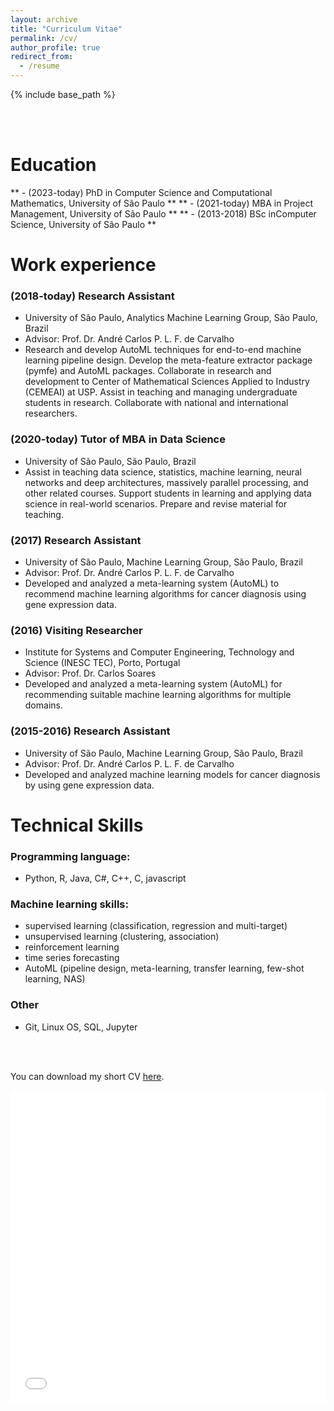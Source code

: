 ```yaml
---
layout: archive
title: "Curriculum Vitae"
permalink: /cv/
author_profile: true
redirect_from:
  - /resume
---
```


{% include base_path %}

<br>
<br>

Education
=========
**  - (2023-today) PhD in Computer Science and Computational Mathematics, University of São Paulo **
**  - (2021-today) MBA in Project Management, University of São Paulo **
**  - (2013-2018) BSc inComputer Science, University of São Paulo **


Work experience
===============

### (2018-today) Research Assistant 
  * University of São Paulo, Analytics Machine Learning Group, São Paulo, Brazil
  * Advisor: Prof. Dr. André Carlos P. L. F. de Carvalho
  * Research and develop AutoML techniques for end-to-end machine learning pipeline design. Develop the meta-feature extractor package (pymfe) and AutoML packages. Collaborate in research and development to Center of Mathematical Sciences Applied to Industry (CEMEAI) at USP. Assist in teaching and managing undergraduate students in research. Collaborate with national and international researchers.

### (2020-today) Tutor of MBA in Data Science  
  * University of São Paulo, São Paulo, Brazil
  * Assist in teaching data science, statistics, machine learning, neural networks and deep architectures, massively parallel processing, and other related courses. Support students in learning and applying data science in real-world scenarios. Prepare and revise material for teaching.

### (2017) Research Assistant
  * University of São Paulo, Machine Learning Group, São Paulo, Brazil
  * Advisor: Prof. Dr. André Carlos P. L. F. de Carvalho
  * Developed and analyzed a meta-learning system (AutoML) to recommend machine learning algorithms for cancer diagnosis using gene expression data.

### (2016) Visiting Researcher
  * Institute for Systems and Computer Engineering, Technology and Science (INESC TEC), Porto, Portugal
  * Advisor: Prof. Dr. Carlos Soares
  * Developed and analyzed a meta-learning system (AutoML) for recommending suitable machine learning algorithms for multiple domains.

### (2015-2016) Research Assistant
  * University of São Paulo, Machine Learning Group, São Paulo, Brazil
  * Advisor: Prof. Dr. André Carlos P. L. F. de Carvalho
  * Developed and analyzed machine learning models for cancer diagnosis by using gene expression data.


Technical Skills
================

### Programming language:
- Python, R, Java, C#, C++, C, javascript

### Machine learning skills:
- supervised learning (classification, regression and multi-target)
- unsupervised learning (clustering, association)
- reinforcement learning
- time series forecasting
- AutoML (pipeline design, meta-learning, transfer learning, few-shot learning, NAS)

### Other
- Git, Linux OS, SQL, Jupyter

<br>
<br>

You can download my short CV [here](/files/ealcobaca_short_cv.pdf).
<iframe src="/files/ealcobaca_short_cv.pdf" width="100%" height="500" frameborder="no" border="0" marginwidth="0" marginheight="0"></iframe>
